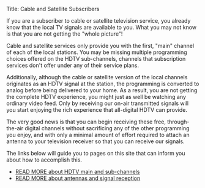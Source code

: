 Title: Cable and Satellite Subscribers

If you are a subscriber to cable or satellite television service, you
already know that the local TV signals are available to you. What you
may not know is that you are not getting the "whole picture"!

Cable and satellite services only provide you with the first, "main"
channel of each of the local stations. You may be missing multiple
programming choices offered on the HDTV sub-channels, channels that
subscription services don't offer under any of their service plans.

Additionally, although the cable or satellite version of the local
channels originates as an HDTV signal at the station, the programming
is converted to analog before being delivered to your home. As a
result, you are not getting the complete HDTV experience, you might
just as well be watching any ordinary video feed. Only by receiving
our on-air transmitted signals will you start enjoying the rich
experience that all-digital HDTV can provide.

The very good news is that you can begin receiving these free,
through-the-air digital channels without sacrificing any of the other
programming you enjoy, and with only a minimal amount of effort
required to attach an antenna to your television receiver so that you
can receive our signals.

The links below will guide you to pages on this site that can inform
you about how to accomplish this.

* [READ MORE about HDTV main and sub-channels]({filename}Channels.md)
* [READ MORE about antennas and signal reception]({filename}Antennas.md)
